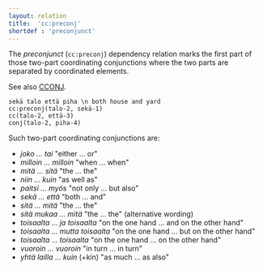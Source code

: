 ```yaml
---
layout: relation
title:  'cc:preconj'
shortdef : 'preconjunct'
---
```


The *preconjunct* (`cc:preconj`) dependency relation marks the
first part of those two-part coordinating conjunctions where the
two parts are separated by coordinated elements.

See also [CCONJ]().

<!-- fname:preconj.pdf -->
~~~ sdparse
sekä talo että piha \n both house and yard
cc:preconj(talo-2, sekä-1)
cc(talo-2, että-3)
conj(talo-2, piha-4)
~~~

Such two-part coordinating conjunctions are:

* _joko ... tai_ "either ... or"
* _milloin ... milloin_ "when ... when"
* _mitä ... sitä_ "the ... the"
* _niin ... kuin_ "as well as"
* _paitsi ... myös_ "not only ... but also"
* _sekä ... että_ "both ... and"
* _sitä ... mitä_ "the ... the"
* _sitä mukaa ... mitä_ "the ... the" (alternative wording)
* _toisaalta ... ja toisaalta_ "on the one hand ... and on the other hand"
* _toisaalta ... mutta toisaalta_ "on the one hand ... but on the other hand"
* _toisaalta ... toisaalta_ "on the one hand ... on the other hand"
* _vuoroin ... vuoroin_ "in turn ... in turn"
* _yhtä lailla ... kuin_ (+kin) "as much ... as also"
<!-- Interlanguage links updated Út zář 29 20:43:12 CEST 2020 -->
